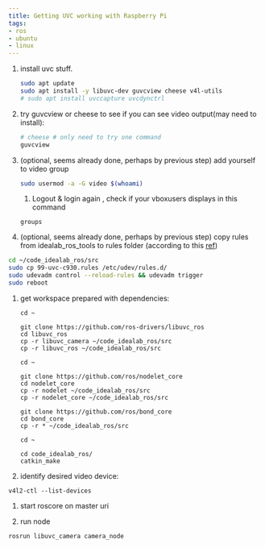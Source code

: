 ```yaml
---
title: Getting UVC working with Raspberry Pi
tags:
- ros
- ubuntu
- linux
---
```

1. install uvc stuff.

    ```bash
    sudo apt update
    sudo apt install -y libuvc-dev guvcview cheese v4l-utils
    # sudo apt install uvccapture uvcdynctrl
    ```

1. try guvcview or cheese to see if you can see video output(may need to install):

    ```bash
    # cheese # only need to try one command
    guvcview
    ```

1. (optional, seems already done, perhaps by previous step) add yourself to video group

      ```bash
      sudo usermod -a -G video $(whoami)
      ```

      1. Logout & login again , check if your vboxusers displays in this command

      ```
      groups
      ```


1. (optional, seems already done, perhaps by previous step)  copy rules from idealab_ros_tools to rules folder (according to this [ref](http://wiki.ros.org/libuvc_camera))

```bash
cd ~/code_idealab_ros/src
sudo cp 99-uvc-c930.rules /etc/udev/rules.d/
sudo udevadm control --reload-rules && udevadm trigger
sudo reboot
```

1. get workspace prepared with dependencies:

    ```
    cd ~

    git clone https://github.com/ros-drivers/libuvc_ros
    cd libuvc_ros
    cp -r libuvc_camera ~/code_idealab_ros/src
    cp -r libuvc_ros ~/code_idealab_ros/src

    cd ~

    git clone https://github.com/ros/nodelet_core
    cd nodelet_core
    cp -r nodelet ~/code_idealab_ros/src
    cp -r nodelet_core ~/code_idealab_ros/src

    git clone https://github.com/ros/bond_core
    cd bond_core
    cp -r * ~/code_idealab_ros/src

    cd ~

    cd code_idealab_ros/
    catkin_make
    ```

1. identify desired video device:

```
v4l2-ctl --list-devices
```

1. start roscore on master uri

1. run node

```
rosrun libuvc_camera camera_node
```
